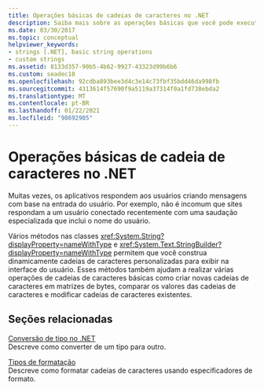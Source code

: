 ```yaml
---
title: Operações básicas de cadeias de caracteres no .NET
description: Saiba mais sobre as operações básicas que você pode executar em cadeias de caracteres.
ms.date: 03/30/2017
ms.topic: conceptual
helpviewer_keywords:
- strings [.NET], basic string operations
- custom strings
ms.assetid: 8133d357-90b5-4b62-9927-43323d99b6b6
ms.custom: seadec18
ms.openlocfilehash: 92cdba893bee3d4c3e14c73fbf35bdd46da998fb
ms.sourcegitcommit: 4313614f57690f9a5119a37314f0a1fd738ebda2
ms.translationtype: MT
ms.contentlocale: pt-BR
ms.lasthandoff: 01/22/2021
ms.locfileid: "98692905"
---
```

# <a name="basic-string-operations-in-net"></a>Operações básicas de cadeia de caracteres no .NET

Muitas vezes, os aplicativos respondem aos usuários criando mensagens com base na entrada do usuário. Por exemplo, não é incomum que sites respondam a um usuário conectado recentemente com uma saudação especializada que inclui o nome do usuário.

Vários métodos nas classes <xref:System.String?displayProperty=nameWithType> e <xref:System.Text.StringBuilder?displayProperty=nameWithType> permitem que você construa dinamicamente cadeias de caracteres personalizadas para exibir na interface do usuário. Esses métodos também ajudam a realizar várias operações de cadeias de caracteres básicas como criar novas cadeias de caracteres em matrizes de bytes, comparar os valores das cadeias de caracteres e modificar cadeias de caracteres existentes.

## <a name="related-sections"></a>Seções relacionadas

[Conversão de tipo no .NET](type-conversion.md)\
Descreve como converter de um tipo para outro.

[Tipos de formatação](formatting-types.md)\
Descreve como formatar cadeias de caracteres usando especificadores de formato.
